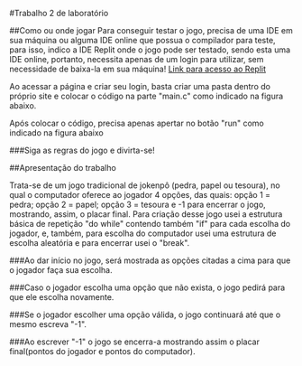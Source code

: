 #Trabalho 2 de laboratório

##Como ou onde jogar
Para conseguir testar o jogo, precisa de uma IDE em sua máquina ou alguma IDE online que possua o compilador para teste, para isso, indico a IDE Replit onde o jogo pode ser testado, sendo esta uma IDE online, portanto, necessita apenas de um login para utilizar, sem necessidade de baixa-la em sua máquina!
<a href="https://replit.com"> Link para acesso ao Replit</a>

Ao acessar a página e criar seu login, basta criar uma pasta dentro do próprio site e colocar o código na parte "main.c" como indicado na figura abaixo.

Após colocar o código, precisa apenas apertar no botão "run" como indicado na figura abaixo

###Siga as regras do jogo e divirta-se!

##Apresentação do trabalho

Trata-se de um jogo tradicional de jokenpô (pedra, papel ou tesoura), no qual o computador oferece ao jogador 4 opções, das quais: opção 1 = pedra; opção 2 = papel; opção 3 = tesoura e -1 para encerrar o jogo, mostrando, assim, o placar final. Para criação desse jogo usei a estrutura básica de repetição "do while" contendo também "if" para cada escolha do jogador, e, também, para escolha do computador usei uma estrutura de escolha aleatória e para encerrar usei o "break".

###Ao dar início no jogo, será mostrada as opções citadas a cima para que o jogador faça sua escolha.

###Caso o jogador escolha uma opção que não exista, o jogo pedirá para que ele escolha novamente.

###Se o jogador escolher uma opção válida, o jogo continuará até que o mesmo escreva "-1".
        
###Ao escrever "-1" o jogo se encerra-a mostrando assim o placar final(pontos do jogador e pontos do computador).
